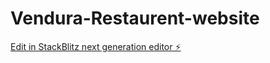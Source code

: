 # Vendura-Restaurent-website

[Edit in StackBlitz next generation editor ⚡️](https://stackblitz.com/~/github.com/adii9410/Vendura-Restaurent-website)